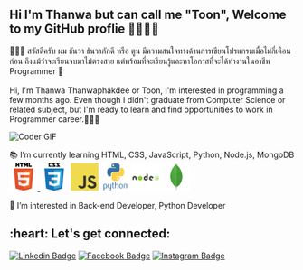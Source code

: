 ## Hi I'm Thanwa but can call me "Toon", Welcome to my GitHub proflie 👋🏻🙏🏻

🙋🏻‍♂️ สวัสดีครับ ผม ธันวา ธันวาภักดี หรือ ตูน มีความสนใจทางด้านการเขียนโปรแกรมเมื่อไม่กี่เดือนก่อน ถึงแม้ว่าจะเรียนจบมาไม่ตรงสาย แต่พร้อมที่จะเรียนรู้และหาโอกาสที่จะได้ทำงานในอาชีพ Programmer 🥰 <br>
    <br>Hi, I'm Thanwa Thanwaphakdee or Toon, I'm interested in programming a few months ago. Even though I didn't graduate from Computer Science or related subject,
    but I'm ready to learn and find opportunities to work in Programmer career.👨🏻‍💻

<img src="https://media.giphy.com/media/SWoSkN6DxTszqIKEqv/giphy.gif" alt="Coder GIF" width="500">

📚 I’m currently learning HTML, CSS, JavaScript, Python, Node.js, MongoDB <br>
    <a href="https://www.w3.org/html/" target="_blank"> <img src="https://raw.githubusercontent.com/devicons/devicon/master/icons/html5/html5-original-wordmark.svg" alt="html5" width="50" height="50"/> </a>
    <img src="https://raw.githubusercontent.com/devicons/devicon/master/icons/css3/css3-original-wordmark.svg" alt="css3" width="50" height="50" />
    <img src="https://raw.githubusercontent.com/devicons/devicon/master/icons/javascript/javascript-original.svg" alt="javascript" width="50" height="50" />
    <img src="https://raw.githubusercontent.com/devicons/devicon/master/icons/python/python-original-wordmark.svg" alt="python" width="50" height="50" />
    <img src="https://raw.githubusercontent.com/devicons/devicon/master/icons/nodejs/nodejs-original-wordmark.svg" alt="nodejs" width="50" height="50" />
    <img src="https://raw.githubusercontent.com/devicons/devicon/master/icons/mongodb/mongodb-original.svg" alt="mongodb" width="50" height="50" />
    
👀 I’m interested in Back-end Developer, Python Developer <br>

<h2 align="left">:heart: Let's get connected:</h2>

[![Linkedin Badge](https://img.shields.io/badge/-ToonThanwa-blue?style=flat-square&logo=Linkedin&logoColor=white&link=https://www.linkedin.com/in/thanwa-thanwaphakdee-822360245/)](https://www.linkedin.com/in/thanwa-thanwaphakdee-822360245/)
[![Facebook Badge](https://img.shields.io/badge/-ToonThanwa-3b5998?style=flat-square&labelColor=3b5998&logo=facebook&logoColor=white&link=https://www.facebook.com/toonkaser)](https://www.facebook.com/toonkaser)
[![Instagram Badge](https://img.shields.io/badge/-Toon_Thw-D7008A?style=flat-square&labelColor=D7008A&logo=Instagram&logoColor=white&link=https://www.instagram.com/toon_thw/)](https://www.instagram.com/toon_thw/)

<!--
- 👋 Hi, I’m @ToonThanwaDev
- 👀 I’m interested in ...
- 🌱 I’m currently learning ...
- 💞️ I’m looking to collaborate on ...
- 📫 How to reach me ...
-->
